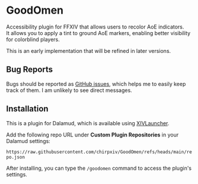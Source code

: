 # GoodOmen

Accessibility plugin for FFXIV that allows users to recolor AoE indicators.<br/>
It allows you to apply a tint to ground AoE markers, enabling better visibility for colorblind players.

This is an early implementation that will be refined in later versions.

## Bug Reports

Bugs should be reported as [GitHub issues](https://github.com/chirpxiv/GoodOmen/issues), which helps me to easily keep track of them. I am unlikely to see direct messages.

## Installation

This is a plugin for Dalamud, which is available using [XIVLauncher](https://github.com/goatcorp/FFXIVQuickLauncher).

Add the following repo URL under **Custom Plugin Repositories** in your Dalamud settings:

`https://raw.githubusercontent.com/chirpxiv/GoodOmen/refs/heads/main/repo.json`

After installing, you can type the `/goodomen` command to access the plugin's settings.
